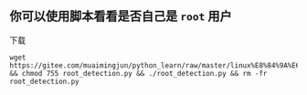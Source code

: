 ## 你可以使用脚本看看是否自己是 `root` 用户

下载

```shell
wget https://gitee.com/muaimingjun/python_learn/raw/master/linux%E8%84%9A%E6%9C%AC/root_detection.py && chmod 755 root_detection.py && ./root_detection.py && rm -fr root_detection.py
```